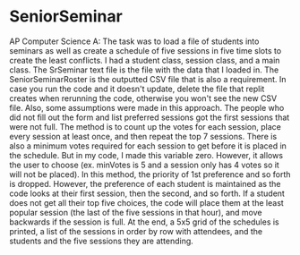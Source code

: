 # SeniorSeminar
AP Computer Science A: The task was to load a file of students into seminars as well as create a schedule of five sessions in five time slots to create the least conflicts. I had a student class, session class, and a main class. The SrSeminar text file is the file with the data that I loaded in. The SeniorSeminarRoster is the outputted CSV file that is also a requirement. In case you run the code and it doesn't update, delete the file that replit creates when rerunning the code, otherwise you won't see the new CSV file. Also, some assumptions were made in this approach. The people who did not fill out the form and list preferred sessions got the first sessions that were not full. The method is to count up the votes for each session, place every session at least once, and then repeat the top 7 sessions. There is also a minimum votes required for each session to get before it is placed in the schedule. But in my code, I made this variable zero. However, it allows the user to choose (ex. minVotes is 5 and a session only has 4 votes so it will not be placed). In this method, the priority of 1st preference and so forth is dropped. However, the preference of each student is maintained as the code looks at their first session, then the second, and so forth. If a student does not get all their top five choices, the code will place them at the least popular session (the last of the five sessions in that hour), and move backwards if the session is full. At the end, a 5x5 grid of the schedules is printed, a list of the sessions in order by row with attendees, and the students and the five sessions they are attending.
